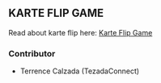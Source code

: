 ## KARTE FLIP GAME

Read about karte flip here: [Karte Flip Game](https://docs.google.com/document/d/14I36fEHcqTkN91hPDmyR0gZmNB7Tv60t-SL8h1QMacU/edit)

### Contributor

- Terrence Calzada (TezadaConnect)
